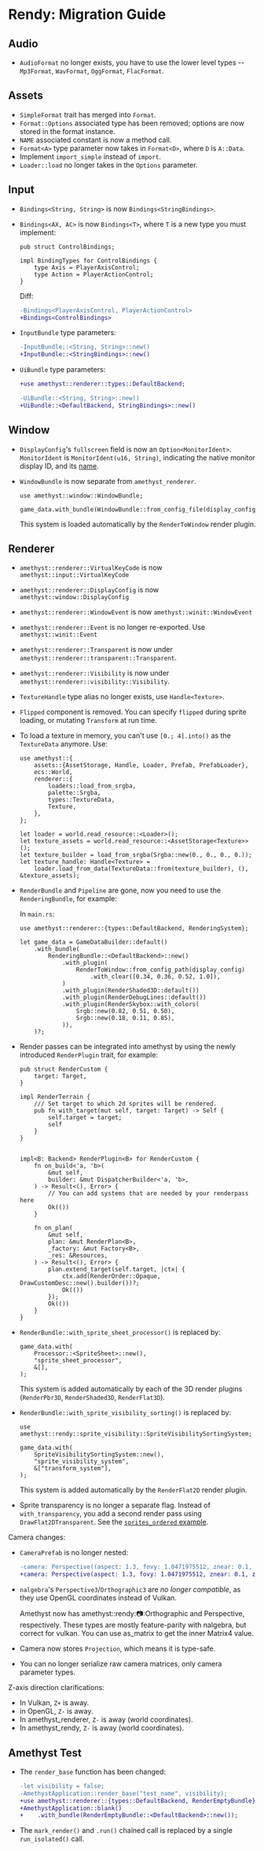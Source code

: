 # Rendy: Migration Guide

## Audio

* `AudioFormat` no longer exists, you have to use the lower level types -- `Mp3Format`, `WavFormat`, `OggFormat`, `FlacFormat`.

## Assets

* `SimpleFormat` trait has merged into `Format`.
* `Format::Options` associated type has been removed; options are now stored in the format instance.
* `NAME` associated constant is now a method call.
* `Format<A>` type parameter now takes in `Format<D>`, where `D` is `A::Data`.
* Implement `import_simple` instead of `import`.
* `Loader::load` no longer takes in the `Options` parameter.

## Input

* `Bindings<String, String>` is now `Bindings<StringBindings>`.
* `Bindings<AX, AC>` is now `Bindings<T>`, where `T` is a new type you must implement:

    ```rust,ignore
    pub struct ControlBindings;

    impl BindingTypes for ControlBindings {
        type Axis = PlayerAxisControl;
        type Action = PlayerActionControl;
    }
    ```

    Diff:

    ```patch
    -Bindings<PlayerAxisControl, PlayerActionControl>
    +Bindings<ControlBindings>
    ```

* `InputBundle` type parameters:

    ```patch
    -InputBundle::<String, String>::new()
    +InputBundle::<StringBindings>::new()
    ```

* `UiBundle` type parameters:

    ```patch
    +use amethyst::renderer::types::DefaultBackend;

    -UiBundle::<String, String>::new()
    +UiBundle::<DefaultBackend, StringBindings>::new()
    ```

## Window

* `DisplayConfig`'s `fullscreen` field is now an `Option<MonitorIdent>`. `MonitorIdent` is `MonitorIdent(u16, String)`, indicating the native monitor display ID, and its [name][monID].
* `WindowBundle` is now separate from `amethyst_renderer`.

    ```rust,ignore
    use amethyst::window::WindowBundle;

    game_data.with_bundle(WindowBundle::from_config_file(display_config_path))?;
    ```

    This system is loaded automatically by the `RenderToWindow` render plugin.

## Renderer

* `amethyst::renderer::VirtualKeyCode` is now `amethyst::input::VirtualKeyCode`
* `amethyst::renderer::DisplayConfig` is now `amethyst::window::DisplayConfig`
* `amethyst::renderer::WindowEvent` is now `amethyst::winit::WindowEvent`
* `amethyst::renderer::Event` is no longer re-exported. Use `amethyst::winit::Event`
* `amethyst::renderer::Transparent` is now under `amethyst::renderer::transparent::Transparent`.
* `amethyst::renderer::Visibility` is now under `amethyst::renderer::visibility::Visibility`.
* `TextureHandle` type alias no longer exists, use `Handle<Texture>`.
* `Flipped` component is removed. You can specify `flipped` during sprite loading, or mutating `Transform` at run time.
* To load a texture in memory, you can't use `[0.; 4].into()` as the `TextureData` anymore. Use:

    ```rust,ignore
    use amethyst::{
        assets::{AssetStorage, Handle, Loader, Prefab, PrefabLoader},
        ecs::World,
        renderer::{
            loaders::load_from_srgba,
            palette::Srgba,
            types::TextureData,
            Texture,
        },
    };

    let loader = world.read_resource::<Loader>();
    let texture_assets = world.read_resource::<AssetStorage<Texture>>();
    let texture_builder = load_from_srgba(Srgba::new(0., 0., 0., 0.));
    let texture_handle: Handle<Texture> =
        loader.load_from_data(TextureData::from(texture_builder), (), &texture_assets);
    ```

* `RenderBundle` and `Pipeline` are gone, now you need to use the `RenderingBundle`, for example:

    In `main.rs`:

    ```rust,ignore
    use amethyst::renderer::{types::DefaultBackend, RenderingSystem};

    let game_data = GameDataBuilder::default()
        .with_bundle(
            RenderingBundle::<DefaultBackend>::new()
                .with_plugin(
                    RenderToWindow::from_config_path(display_config)
                        .with_clear([0.34, 0.36, 0.52, 1.0]),
                )
                .with_plugin(RenderShaded3D::default())
                .with_plugin(RenderDebugLines::default())
                .with_plugin(RenderSkybox::with_colors(
                    Srgb::new(0.82, 0.51, 0.50),
                    Srgb::new(0.18, 0.11, 0.85),
                )),
        )?;
    ```

* Render passes can be integrated into amethyst by using the newly introduced `RenderPlugin` trait, for example:
    ```rust,ignore
    pub struct RenderCustom {
        target: Target,
    }

    impl RenderTerrain {
        /// Set target to which 2d sprites will be rendered.
        pub fn with_target(mut self, target: Target) -> Self {
            self.target = target;
            self
        }
    }


    impl<B: Backend> RenderPlugin<B> for RenderCustom {
        fn on_build<'a, 'b>(
            &mut self,
            builder: &mut DispatcherBuilder<'a, 'b>,
        ) -> Result<(), Error> {
            // You can add systems that are needed by your renderpass here
            Ok(())
        }

        fn on_plan(
            &mut self,
            plan: &mut RenderPlan<B>,
            _factory: &mut Factory<B>,
            _res: &Resources,
        ) -> Result<(), Error> {
            plan.extend_target(self.target, |ctx| {
                ctx.add(RenderOrder::Opaque, DrawCustomDesc::new().builder())?;
                Ok(())
            });
            Ok(())
        }
    }
    ```
* `RenderBundle::with_sprite_sheet_processor()` is replaced by:

    ```rust,ignore
    game_data.with(
        Processor::<SpriteSheet>::new(),
        "sprite_sheet_processor",
        &[],
    );
    ```

    This system is added automatically by each of the 3D render plugins (`RenderPbr3D`, `RenderShaded3D`, `RenderFlat3D`).

* `RenderBundle::with_sprite_visibility_sorting()` is replaced by:

    ```rust,ignore
    use amethyst::rendy::sprite_visibility::SpriteVisibilitySortingSystem;

    game_data.with(
        SpriteVisibilitySortingSystem::new(),
        "sprite_visibility_system",
        &["transform_system"],
    );
    ```

    This system is added automatically by the `RenderFlat2D` render plugin.

* Sprite transparency is no longer a separate flag. Instead of `with_transparency`, you add a second render pass using `DrawFlat2DTransparent`. See the [`sprites_ordered` example][spri_ord].

Camera changes:

* `CameraPrefab` is no longer nested:

    ```patch
    -camera: Perspective((aspect: 1.3, fovy: 1.0471975512, znear: 0.1, zfar: 2000.0))
    +camera: Perspective(aspect: 1.3, fovy: 1.0471975512, znear: 0.1, zfar: 2000.0)
    ```

* `nalgebra`'s `Perspective3`/`Orthographic3` are *no longer compatible*, as they use OpenGL coordinates instead of Vulkan.

    Amethyst now has amethyst::rendy::camera::Orthographic and Perspective, respectively. These types are mostly feature-parity with nalgebra, but correct for vulkan. You can use as_matrix to get the inner Matrix4 value.

* Camera now stores `Projection`, which means it is type-safe.
* You can no longer serialize raw camera matrices, only camera parameter types.

Z-axis direction clarifications:

* In Vulkan, `Z+` is away.
* in OpenGL, `Z-` is away.
* In amethyst_renderer, `Z-` is away (world coordinates).
* In amethyst_rendy, `Z-` is away (world coordinates).

## Amethyst Test

* The `render_base` function has been changed:

    ```patch
    -let visibility = false;
    -AmethystApplication::render_base("test_name", visibility);
    +use amethyst::renderer::{types::DefaultBackend, RenderEmptyBundle};
    +AmethystApplication::blank()
    +    .with_bundle(RenderEmptyBundle::<DefaultBackend>::new());
    ```

* The `mark_render()` and `.run()` chained call is replaced by a single `run_isolated()` call.

[monID]: https://docs.rs/winit/0.19.1/winit/struct.MonitorId.html#method.get_name
[spri_ord]: https://github.com/amethyst/amethyst/blob/7ed8432d8eef2b2727d0c4188b91e5823ae03548/examples/sprites_ordered/main.rs#L463-L482
